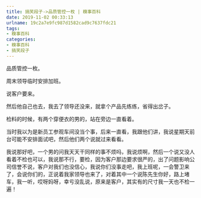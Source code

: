 ```yaml
---
title: 搞笑段子->品质管控一枚 | 糗事百科
date: 2019-11-02 00:33:13
urlname: 19c2a7e9fc987d1582cad9c7637fdc21
tags: 
- 糗事百科
categories:
- 糗事百科
- 搞笑段子
---
```

品质管控一枚。

周末领导临时安排加班。

说客户要来。

然后他自己也去，我去了领导还没来，就拿个产品先练练，省得出岔子。

检料的时候，有两个穿便衣的男的，站在旁边一直看着。

当时我以为是新员工参观车间没当个事，后来一直看，我跟他们讲，我说星期天前台可能不安排面试吧，然后他们两个说就过来看看。

我说那好吧，一个男的问我天天干同样的事不烦吗，我说烦啊，然后一个说又没人看着不检也可以，我说那不行，要检，因为客户那边要求很严的，出了问题影响公司信誉不说，客户对我们也没信心，我说你们没事走吧，我上班呢，一会警卫来了，会说你们的，正说着我家领导也来了，对着其中一个说陈先生你好，路上堵车，我一听，哎呀妈呀，幸亏没乱说，原来是客户，其实有的尺寸我一天也不检一遍！


